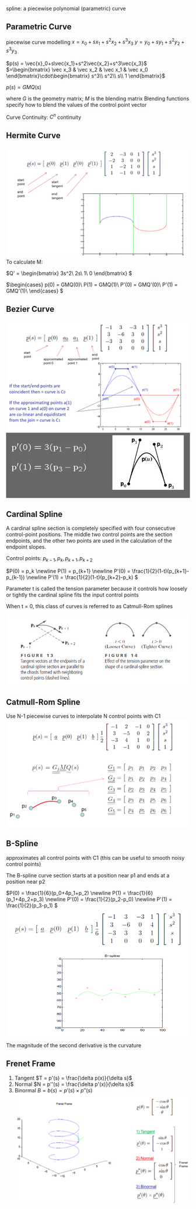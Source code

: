 spline: a piecewise polynomial (parametric) curve
## Parametric Curve
piecewise curve modelling
$x = x_0 + sx_1 + s^2x_2 + s^3x_3$
$y = y_0 + sy_1 + s^2y_2 + s^3y_3$

$p(s) = \vec{x}_0+s\vec{x_1}+s^2\vec{x_2}+s^3\vec{x_3}$
$=\begin{bmatrix}
\vec x_3 & \vec x_2 & \vec x_1 & \vec x_0
\end{bmatrix}\cdot\begin{bmatrix}
s^3\\
s^2\\
s\\
1
\end{bmatrix}$

$p(s) = GMQ(s)$

where $G$ is the geometry matrix; $M$ is the blending matrix
Blending functions specify how to blend the values of the control point vector


Curve Continuity: $C^n$ continuity
## Hermite Curve
![](\images\hermite.png)
To calculate M:

$Q' = \begin{bmatrix}
3s^2\\
2s\\
1\\
0
\end{bmatrix}
$

$\begin{cases}
p(0) = GMQ(0)\\
P(1) = GMQ(1)\\
P'(0) =  GMQ'(0)\\
P'(1) =  GMQ'(1)\\
\end{cases}
$

## Bezier Curve
![](\images\Bezier.png)
![](\images\bezier1.png)

## Cardinal Spline

A cardinal spline section is completely specified with four consecutive control-point positions. The middle two control points are the section endpoints, and the other two points are used in the calculation of the endpoint slopes.

Control points: $p_{k-1}, p_k, p_{k+1}, p_{k+2}$

$P(0) = p_k \newline P(1) = p_{k+1} \newline P'(0) = \frac{1}{2}(1-t)(p_{k+1}-p_{k-1}) \newline P'(1) = \frac{1}{2}(1-t)(p_{k+2}-p_k) $

Parameter t is called the tension parameter because it controls how loosely or tightly the cardinal spline fits the input control points

When t = 0, this class of curves is referred to as Catmull-Rom splines

![](\images\tension.png)

## Catmull-Rom Spline
Use N-1 piecewise curves to interpolate N control points with C1
![](\images\catmull.png)


## B-Spline
approximates all control points with C1 (this can be useful to smooth noisy control points)

The B-spline curve section starts at a position near p1 and ends at a position near p2

$P(0) = \frac{1}{6}(p_0+4p_1+p_2) \newline P(1) = \frac{1}{6}(p_1+4p_2+p_3) \newline P'(0) = \frac{1}{2}(p_2-p_0) \newline P'(1) = \frac{1}{2}(p_3-p_1) $
![](\images\bspline.png)


The magnitude of the second derivative is the curvature

## Frenet Frame
1. Tangent
$T = p'(s) = \frac{\delta p(x)}{\delta s}$
2. Normal
$N = p''(s) = \frac{\delta p'(x)}{\delta s}$
3. Binormal
$B = b(s) = p'(s) \times p''(s)$
![](\images\frenet.png)

